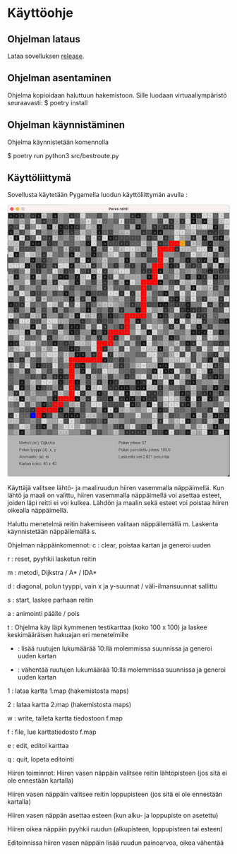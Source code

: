 # Käyttöohje

## Ohjelman lataus

Lataa sovelluksen [release](https://github.com/lautanal/tiralabra/releases/tag/VIIKKO5).

## Ohjelman asentaminen

Ohjelma kopioidaan haluttuun hakemistoon.  Sille luodaan virtuaaliympäristö seuraavasti:
$ poetry install

## Ohjelman käynnistäminen

Ohjelma käynnistetään komennolla 

$ poetry run python3 src/bestroute.py

## Käyttöliittymä

Sovellusta käytetään Pygamella luodun käyttöliittymän avulla :

<img src="png/Ui.png" width="750">

Käyttäjä valitsee lähtö- ja maaliruudun hiiren vasemmalla näppäimellä.  Kun lähtö ja maali on valittu, hiiren vasemmalla näppäimellä voi asettaa esteet, joiden läpi reitti ei voi kulkea.
Lähdön ja maalin sekä esteet voi poistaa hiiren oikealla näppäimellä.

Haluttu menetelmä reitin hakemiseen valitaan näppäilemällä m.
Laskenta käynnistetään näppäilemällä s.

Ohjelman näppäinkomennot:
c : clear, poistaa kartan ja generoi uuden

r : reset, pyyhkii lasketun reitin

m : metodi, Dijkstra / A* / IDA*

d : diagonal, polun tyyppi, vain x ja y-suunnat / väli-ilmansuunnat sallittu

s : start, laskee parhaan reitin

a : animointi päälle / pois

t : Ohjelma käy läpi kymmenen testikarttaa (koko 100 x 100) ja laskee keskimääräisen hakuajan
    eri menetelmille

+ : lisää ruutujen lukumäärää 10:llä molemmissa suunnissa ja generoi uuden kartan

- : vähentää ruutujen lukumäärää 10:llä molemmissa suunnissa ja generoi uuden kartan

1 : lataa kartta 1.map (hakemistosta maps)

2 : lataa kartta 2.map (hakemistosta maps)

w : write, talleta kartta tiedostoon f.map

f : file, lue karttatiedosto f.map

e : edit, editoi karttaa

q : quit, lopeta editointi


Hiiren toiminnot:
Hiiren vasen näppäin valitsee reitin lähtöpisteen (jos sitä ei ole ennestään kartalla)

Hiiren vasen näppäin valitsee reitin loppupisteen (jos sitä ei ole ennestään kartalla)

Hiiren vasen näppän asettaa esteen (kun alku- ja loppupiste on asetettu)

Hiiren oikea näppäin pyyhkii ruudun (alkupisteen, loppupisteen tai esteen)

Editoinnissa hiiren vasen näppäin lisää ruudun painoarvoa, oikea vähentää






